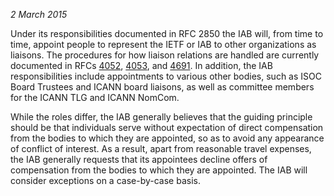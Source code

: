
*2 March 2015*


Under its responsibilities documented in RFC 2850 the IAB will, from time to time, appoint people to represent the IETF or IAB to other organizations as liaisons. The procedures for how liaison relations are handled are currently documented in RFCs [4052](http://www.rfc-editor.org/rfc/rfc4052.txt "RFC 4052"), [4053](http://www.rfc-editor.org/rfc/rfc4053.txt "RFC 4053"), and [4691](http://www.rfc-editor.org/rfc/rfc4691.txt "RFC 4691"). In addition, the IAB responsibilities include appointments to various other bodies, such as ISOC Board Trustees and ICANN board liaisons, as well as committee members for the ICANN TLG and ICANN NomCom.


While the roles differ, the IAB generally believes that the guiding principle should be that individuals serve without expectation of direct compensation from the bodies to which they are appointed, so as to avoid any appearance of conflict of interest. As a result, apart from reasonable travel expenses, the IAB generally requests that its appointees decline offers of compensation from the bodies to which they are appointed. The IAB will consider exceptions on a case-by-case basis.


